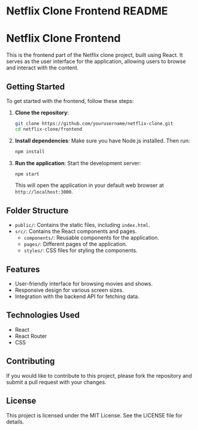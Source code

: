 # Netflix Clone Frontend README

# Netflix Clone Frontend

This is the frontend part of the Netflix clone project, built using React. It serves as the user interface for the application, allowing users to browse and interact with the content.

## Getting Started

To get started with the frontend, follow these steps:

1. **Clone the repository**:
   ```bash
   git clone https://github.com/yourusername/netflix-clone.git
   cd netflix-clone/frontend
   ```

2. **Install dependencies**:
   Make sure you have Node.js installed. Then run:
   ```bash
   npm install
   ```

3. **Run the application**:
   Start the development server:
   ```bash
   npm start
   ```
   This will open the application in your default web browser at `http://localhost:3000`.

## Folder Structure

- `public/`: Contains the static files, including `index.html`.
- `src/`: Contains the React components and pages.
  - `components/`: Reusable components for the application.
  - `pages/`: Different pages of the application.
  - `styles/`: CSS files for styling the components.

## Features

- User-friendly interface for browsing movies and shows.
- Responsive design for various screen sizes.
- Integration with the backend API for fetching data.

## Technologies Used

- React
- React Router
- CSS

## Contributing

If you would like to contribute to this project, please fork the repository and submit a pull request with your changes.

## License

This project is licensed under the MIT License. See the LICENSE file for details.